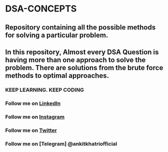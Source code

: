 # DSA-CONCEPTS
## Repository containing all the possible methods for solving a particular problem.

## In this repository, Almost every DSA Question is having more than one approach to solve the problem. There are solutions from the brute force methods to optimal approaches.

### KEEP LEARNING. KEEP CODING

### Follow me on [LinkedIn](https://www.linkedin.com/in/ankitkhatriofficial)
### Follow me on [Instagram](https://www.instagram.com/me_ankit_khatri)
### Follow me on [Twitter](https://www.twitter.com/ankitkhatri0)
### Follow me on [Telegram] @ankitkhatriofficial
